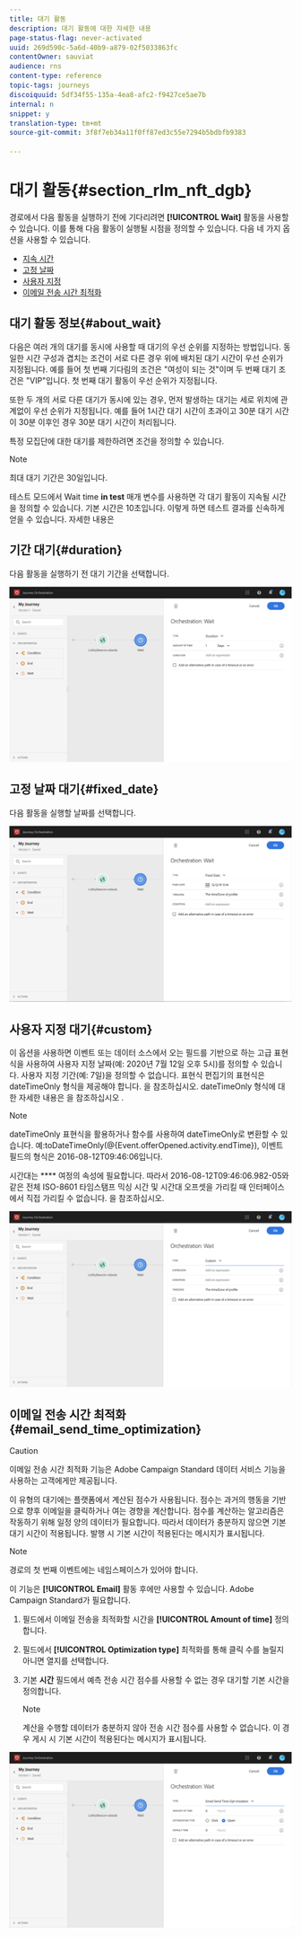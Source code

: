 ```yaml
---
title: 대기 활동
description: 대기 활동에 대한 자세한 내용
page-status-flag: never-activated
uuid: 269d590c-5a6d-40b9-a879-02f5033863fc
contentOwner: sauviat
audience: rns
content-type: reference
topic-tags: journeys
discoiquuid: 5df34f55-135a-4ea8-afc2-f9427ce5ae7b
internal: n
snippet: y
translation-type: tm+mt
source-git-commit: 3f8f7eb34a11f0ff87ed3c55e7294b5bdbfb9383

---
```



# 대기 활동{#section_rlm_nft_dgb}

경로에서 다음 활동을 실행하기 전에 기다리려면 **[!UICONTROL Wait]** 활동을 사용할 수 있습니다. 이를 통해 다음 활동이 실행될 시점을 정의할 수 있습니다. 다음 네 가지 옵션을 사용할 수 있습니다.

* [지속 시간](#duration)
* [고정 날짜](#fixed_date)
* [사용자 지정](#custom)
* [이메일 전송 시간 최적화](#email_send_time_optimization)

## 대기 활동 정보{#about_wait}

다음은 여러 개의 대기를 동시에 사용할 때 대기의 우선 순위를 지정하는 방법입니다. 동일한 시간 구성과 겹치는 조건이 서로 다른 경우 위에 배치된 대기 시간이 우선 순위가 지정됩니다. 예를 들어 첫 번째 기다림의 조건은 &quot;여성이 되는 것&quot;이며 두 번째 대기 조건은 &quot;VIP&quot;입니다. 첫 번째 대기 활동이 우선 순위가 지정됩니다.

또한 두 개의 서로 다른 대기가 동시에 있는 경우, 먼저 발생하는 대기는 세로 위치에 관계없이 우선 순위가 지정됩니다. 예를 들어 1시간 대기 시간이 초과이고 30분 대기 시간이 30분 이후인 경우 30분 대기 시간이 처리됩니다.

특정 모집단에 대한 대기를 제한하려면 조건을 정의할 수 있습니다.

>[!NOTE]
>
>최대 대기 기간은 30일입니다.
>
>테스트 모드에서 Wait time **in test** 매개 변수를 사용하면 각 대기 활동이 지속될 시간을 정의할 수 있습니다. 기본 시간은 10초입니다. 이렇게 하면 테스트 결과를 신속하게 얻을 수 있습니다. 자세한 내용은 [](../building-journeys/testing-the-journey.md)

## 기간 대기{#duration}

다음 활동을 실행하기 전 대기 기간을 선택합니다.

![](../assets/journey55.png)

## 고정 날짜 대기{#fixed_date}

다음 활동을 실행할 날짜를 선택합니다.

![](../assets/journey56.png)

## 사용자 지정 대기{#custom}

이 옵션을 사용하면 이벤트 또는 데이터 소스에서 오는 필드를 기반으로 하는 고급 표현식을 사용하여 사용자 지정 날짜(예: 2020년 7월 12일 오후 5시)를 정의할 수 있습니다. 사용자 지정 기간(예: 7일)을 정의할 수 없습니다. 표현식 편집기의 표현식은 dateTimeOnly 형식을 제공해야 합니다. 을 [](../expression/expressionadvanced.md)참조하십시오. dateTimeOnly 형식에 대한 자세한 내용은 을 참조하십시오 [](../expression/data-types.md).

>[!NOTE]
>
>dateTimeOnly 표현식을 활용하거나 함수를 사용하여 dateTimeOnly로 변환할 수 있습니다. 예:toDateTimeOnly(@{Event.offerOpened.activity.endTime}), 이벤트 필드의 형식은 2016-08-12T09:46:06입니다.
>
>시간대는 **** 여정의 속성에 필요합니다. 따라서 2016-08-12T09:46:06.982-05와 같은 전체 ISO-8601 타임스탬프 믹싱 시간 및 시간대 오프셋을 가리킬 때 인터페이스에서 직접 가리킬 수 없습니다. 을 [](../building-journeys/timezone-management.md)참조하십시오.

![](../assets/journey57.png)

## 이메일 전송 시간 최적화{#email_send_time_optimization}

>[!CAUTION]
>
>이메일 전송 시간 최적화 기능은 Adobe Campaign Standard 데이터 서비스 기능을 사용하는 고객에게만 제공됩니다.

이 유형의 대기에는 플랫폼에서 계산된 점수가 사용됩니다. 점수는 과거의 행동을 기반으로 향후 이메일을 클릭하거나 여는 경향을 계산합니다. 점수를 계산하는 알고리즘은 작동하기 위해 일정 양의 데이터가 필요합니다. 따라서 데이터가 충분하지 않으면 기본 대기 시간이 적용됩니다. 발행 시 기본 시간이 적용된다는 메시지가 표시됩니다.

>[!NOTE]
>
>경로의 첫 번째 이벤트에는 네임스페이스가 있어야 합니다.
>
>이 기능은 **[!UICONTROL Email]** 활동 후에만 사용할 수 있습니다. Adobe Campaign Standard가 필요합니다.

1. 필드에서 이메일 전송을 최적화할 시간을 **[!UICONTROL Amount of time]** 정의합니다.
1. 필드에서 **[!UICONTROL Optimization type]** 최적화를 통해 클릭 수를 늘릴지 아니면 열지를 선택합니다.
1. 기본 **시간** 필드에서 예측 전송 시간 점수를 사용할 수 없는 경우 대기할 기본 시간을 정의합니다.

   >[!NOTE]
   >
   >계산을 수행할 데이터가 충분하지 않아 전송 시간 점수를 사용할 수 없습니다. 이 경우 게시 시 기본 시간이 적용된다는 메시지가 표시됩니다.

![](../assets/journey57bis.png)
